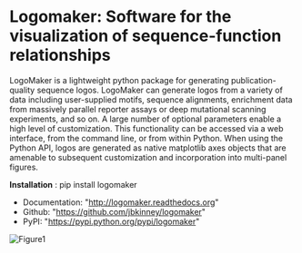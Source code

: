 # Logomaker: Software for the visualization of sequence-function relationships

LogoMaker is a lightweight python package for generating publication-quality sequence 
logos. LogoMaker can generate logos from a variety of data including user-supplied motifs, 
sequence alignments, enrichment data from massively parallel reporter assays or deep mutational 
scanning experiments, and so on. A large number of optional parameters enable a high level of 
customization. This functionality can be accessed via a web interface, from the command line,
or from within Python. When using the Python API, logos are generated as native matplotlib
axes objects that are amenable to subsequent customization and incorporation into multi-panel figures.

**Installation** :
pip install logomaker

* Documentation: "http://logomaker.readthedocs.org"
* Github: "https://github.com/jbkinney/logomaker"
* PyPI: "https://pypi.python.org/pypi/logomaker"

![Figure1](https://raw.github.com/jbkinney/logomaker/master/pngs/Figure1.png)